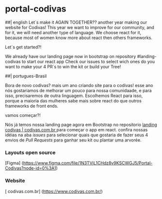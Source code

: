 # portal-codivas 
##| english
Let´s make it AGAIN TOGETHER??
another year making our website for Codivas!
This year we want to improve for our community, and for it, we will need another type of language.
We choose  react for it, because most of women know more about react then others frameworks.

Let´s get started?!

We already have our landing page now in bootstrap on repository #landing-codivas to start our react app
Check our issues to select wich ones do you want to make your 4 PR´s to win the kit or build your Tree! 

##| portugues-Brasil


Bora de novo codivas?
mais um ano criando site para o codivas!
esse ano nós gostariamos de melhorar um pouco para nossa comunidaade, e para isso, precisaremos de outra linguagem.
Escolhemos React para isso, porque a maioria das mulheres sabe mais sobre react do que outros frameworks de front ends.

vamos começar?!

Nós já temos nossa landing page agora em Bootstrap no repositorio  [ landing codivas | codivas.com.br ](https://github.com/Codivas/landing-codivas/) para começar o app em react.
confira nossas idéias na aba *issues* para selecionar quais que gostaria de fazer seus 4 envios de *Pull Requests* para ganhar seu kit ou plantar uma arvorée.


### Layouts open source

[Figma] (https://www.figma.com/file/1N3TVjL1CHdz8v9KSCWGJ5/Portal-Codivas?node-id=0%3A1)

### Website 
[ codivas.com.br] (https://www.codivas.com.br/)
